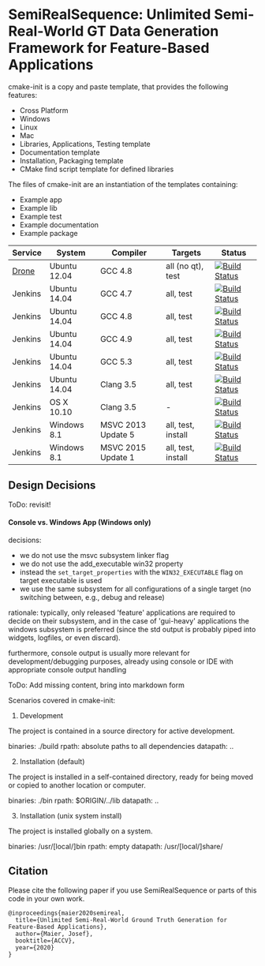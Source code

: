 # SemiRealSequence: Unlimited Semi-Real-World GT Data Generation Framework for Feature-Based Applications

cmake-init is a copy and paste template, that provides the following features:
 * Cross Platform
  * Windows
  * Linux
  * Mac
 * Libraries, Applications, Testing template
 * Documentation template
 * Installation, Packaging template
 * CMake find script template for defined libraries

The files of cmake-init are an instantiation of the templates containing:
  * Example app
  * Example lib
  * Example test
  * Example documentation
  * Example package

| Service | System | Compiler | Targets | Status |
| ------- | ------ | -------- | ------- | ------ |
| [Drone](https://drone.io/github.com/cginternals/cmake-init) | Ubuntu 12.04 | GCC 4.8 | all (no qt), test | [![Build Status](https://drone.io/github.com/cginternals/cmake-init/status.png)](https://drone.io/github.com/cginternals/cmake-init/latest) |
| Jenkins | Ubuntu 14.04 | GCC 4.7 | all, test | [![Build Status](http://jenkins.hpi3d.de/buildStatus/icon?job=cmake-init-linux-gcc4.7)](http://jenkins.hpi3d.de/job/cmake-init-linux-gcc4.7)|
| Jenkins | Ubuntu 14.04 | GCC 4.8 | all, test | [![Build Status](http://jenkins.hpi3d.de/buildStatus/icon?job=cmake-init-linux-gcc4.8)](http://jenkins.hpi3d.de/job/cmake-init-linux-gcc4.8)|
| Jenkins | Ubuntu 14.04 | GCC 4.9 | all, test | [![Build Status](http://jenkins.hpi3d.de/buildStatus/icon?job=cmake-init-linux-gcc4.9)](http://jenkins.hpi3d.de/job/cmake-init-linux-gcc4.9)|
| Jenkins | Ubuntu 14.04 | GCC 5.3 | all, test | [![Build Status](http://jenkins.hpi3d.de/buildStatus/icon?job=cmake-init-linux-gcc5.3)](http://jenkins.hpi3d.de/job/cmake-init-linux-gcc5.3)|
| Jenkins | Ubuntu 14.04 | Clang 3.5 | all, test | [![Build Status](http://jenkins.hpi3d.de/buildStatus/icon?job=cmake-init-linux-clang3.5)](http://jenkins.hpi3d.de/job/cmake-init-linux-clang3.5) |
| Jenkins | OS X 10.10 | Clang 3.5 | - | [![Build Status](http://jenkins.hpi3d.de/buildStatus/icon?job=cmake-init-osx-clang3.5)](http://jenkins.hpi3d.de/job/cmake-init-osx-clang3.5) |
| Jenkins | Windows 8.1 | MSVC 2013 Update 5 | all, test, install | [![Build Status](http://jenkins.hpi3d.de/buildStatus/icon?job=cmake-init-windows-msvc2013)](http://jenkins.hpi3d.de/job/cmake-init-windows-msvc2013) |
| Jenkins | Windows 8.1 | MSVC 2015 Update 1 | all, test, install | [![Build Status](http://jenkins.hpi3d.de/buildStatus/icon?job=cmake-init-windows-msvc2015)](http://jenkins.hpi3d.de/job/cmake-init-windows-msvc2015) |


## Design Decisions

ToDo: revisit!

#### Console vs. Windows App (Windows only)

decisions:
* we do not use the msvc subsystem linker flag
* we do not use the add_executable win32 property
* instead the ```set_target_properties``` with the ```WIN32_EXECUTABLE``` flag on target executable is used
* we use the same subsystem for all configurations of a single target (no switching between, e.g., debug and release)

rationale:
typically, only released 'feature' applications are required to decide on their subsystem, and in the case of 'gui-heavy' applications the windows subsystem is preferred (since the std output is probably piped into widgets, logfiles, or even discard).

furthermore, console output is usually more relevant for development/debugging purposes, already using console or IDE with appropriate console output handling



ToDo: Add missing content, bring into markdown form


Scenarios covered in cmake-init:


1) Development

The project is contained in a source directory for active development.

binaries: ./build
rpath:    absolute paths to all dependencies
datapath: ..


2) Installation (default)

The project is installed in a self-contained directory, ready for being moved or copied to another location or computer.

binaries: ./bin
rpath:    $ORIGIN/../lib
datapath: ..


3) Installation (unix system install)

The project is installed globally on a system.

binaries: /usr/[local/]bin
rpath:    empty
datapath: /usr/[local/]share/<projectname>

## Citation

Please cite the following paper if you use SemiRealSequence or parts of this code in your own work.

```
@inproceedings{maier2020semireal,
  title={Unlimited Semi-Real-World Ground Truth Generation for Feature-Based Applications},
  author={Maier, Josef},
  booktitle={ACCV},
  year={2020}
}
```
